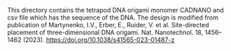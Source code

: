 This directory contains the tetrapod DNA origami monomer CADNANO and csv file which has the sequence of the DNA. The design is modified from publication of Martynenko, I.V., Erber, E., Ruider, V. et al. Site-directed placement of three-dimensional DNA origami. Nat. Nanotechnol. 18, 1456–1462 (2023). https://doi.org/10.1038/s41565-023-01487-z
